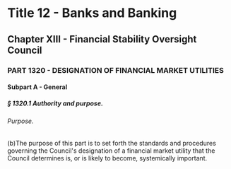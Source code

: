 
# Title 12 - Banks and Banking
## Chapter XIII - Financial Stability Oversight Council
### PART 1320 - DESIGNATION OF FINANCIAL MARKET UTILITIES
#### Subpart A - General
##### § 1320.1 Authority and purpose.
###### Purpose.

(b)The purpose of this part is to set forth the standards and procedures governing the Council's designation of a financial market utility that the Council determines is, or is likely to become, systemically important.
